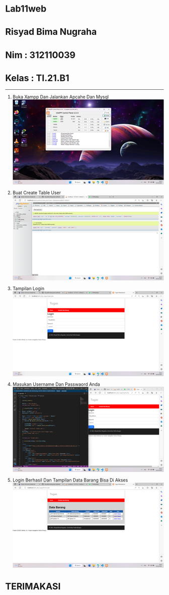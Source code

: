# Lab11web
# Risyad Bima Nugraha
# Nim   : 312110039
# Kelas : TI.21.B1

<Hr>

1. Buka Xampp Dan Jalankan Apcahe Dan Mysql
![image](ss/s1.png)

2. Buat Create Table User
![image](ss/s2.png)

3. Tampilan Login
![image](ss/s3.png)

4. Masukan Username Dan Passwaord Anda
![image](ss/s4.png)

5. Login Berhasil Dan Tampilan Data Barang Bisa Di Akses
![image](ss/s5.png)

# TERIMAKASI